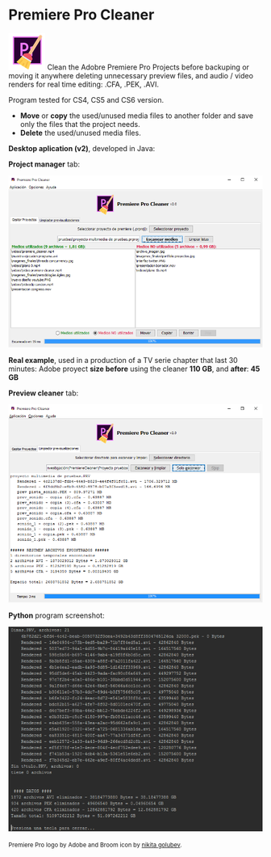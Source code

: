 # Premiere Pro Cleaner
<img src="/java_gui_project/PremiereCleaner_v2/src/img/logo_small.png">
Clean the Adobre Premiere Pro Projects before backuping or moving it anywhere deleting unnecessary preview files, and audio / video renders for real time editing: .CFA, .PEK, .AVI.

Program tested for CS4, CS5 and CS6 version.

* <b>Move</b> or <b>copy</b> the used/unused media files to another folder and save only the files that the project needs.
* <b>Delete</b> the used/unused media files.

<p><b>Desktop aplication (v2)</b>, developed in Java:</p>

<p><b>Project manager</b> tab:</p>
<img src="./screenshot_desktop_application_v2.PNG" width="600">

<b>Real example</b>, used in a production of a TV serie chapter that last 30 minutes:
Adobe proyect <b>size before</b> using the cleaner <b>110 GB</b>, and <b>after</b>: <b>45 GB</b>
<p><b>Preview cleaner</b> tab:</p>
<img src="./screenshot_desktop_application_v2_tab2.PNG" width="600">

<p><b>Python</b> program screenshot:</p>
<img src="./python_app/adobe-premiere-pro-cleaner.PNG" width="550">

<small>Premiere Pro logo by Adobe and Broom icon by <a href="http://www.flaticon.com/authors/nikita-golubev">nikita golubev</a>.</small>
